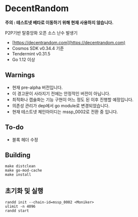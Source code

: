 # DecentRandom

**주의 : 테스트넷 베타로 이동하기 위해 현재 사용하지 않습니다.**

P2P기반 탈중앙화 오픈 소스 난수 발생기

- [https://decentrandom.com](https://decentrandom.com)
- Cosmos SDK v0.34.4 기준
- Tendermint v0.31.5
- Go 1.12 이상

## Warnings

- 현재 pre-alpha 버전입니다.
- 이 경고문이 사라지기 전에는 안정적인 버전이 아닙니다.
- 최적화나 캡슐화는 기능 구현이 어느 정도 된 이후 진행할 예정입니다.
- 의존성 관리가 dep에서 go module로 변경되었습니다.
- 현재 테스트넷 체인아이디는 mssp_0002로 전환 중 입니다.

## To-do

- 블록 헤더 수정

## Building

    make distclean
    make go-mod-cache
    make install

## 초기화 및 실행

    randd init --chain-id=mssp_0002 <Moniker>
    ulimit -n 4096
    randd start